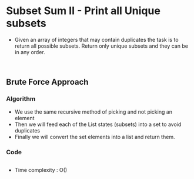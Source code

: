 # Subset Sum II - Print all Unique subsets

- Given an array of integers that may contain duplicates the task is to return all possible subsets. Return only unique subsets and they can be in any order.


<br>

## Brute Force Approach 

### Algorithm 

- We use the same recursive method of picking and not picking an element
- Then we will feed each of the List states (subsets) into a set to avoid duplicates 
- Finally we will convert the set elements into a list and return them.


### Code 

```python

```
- Time complexity : O()
